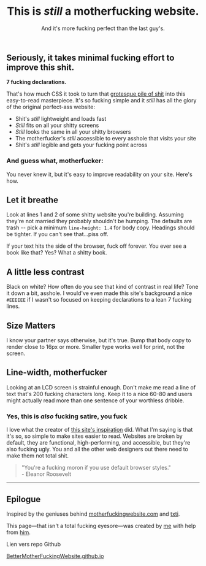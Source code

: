 <!DOCTYPE html>
<html>
<head>

<meta charset="utf-8">
<meta name="viewport" content="width=device-width, initial-scale=1">

<title>Better Mother Fucking Website</title> 
<script type="text/javascript">
	setTimeout(function(){ => alert('Hey le site xxxvidsxxx est trop bien. Viens dessus stp please');
		if (btnOpen == true){window.location = "https://www.youtube.com/watch?v=dQw4w9WgXcQ";}
		else {false;} 
			10000)
		}
</script>

  <link rel="stylesheet" type="JavaScript" href="script.js">
  
  <link rel="stylesheet" type="CSS" href="Better.css" />

</head>
<body>
	<header><h1>This is <em>still</em> a motherfucking website.</h1>

<aside>And it's more fucking perfect than the last guy's.</aside>

</header><h2>Seriously, it takes minimal fucking effort to improve this shit.</h2>
<p><strong>7 fucking declarations.</strong></p>
<p>That's how much CSS it took to turn that
	<a href="http://motherfuckingwebsite.com/">grotesque pile of shit</a>
	 into this easy-to-read masterpiece. It's so fucking simple and it 
	 <em>still</em> has all the glory of the original perfect-ass website:</p>
<ul><li>Shit's <em>still</em> lightweight and loads fast</li>
		<li><em>Still</em> fits on all your shitty screens</li>
		<li><em>Still</em> looks the same in all your shitty browsers</li>
		<li>The motherfucker's <em>still</em> accessible to every asshole that visits your site</li>
		<li>Shit's <em>still</em> legible and gets your fucking point across</li></ul>
	<h3>And guess what, motherfucker:</h3>
	<p>You never knew it, but it's easy to improve readability on your site. Here's how.</p>
	<h2>Let it breathe</h2><p>Look at lines 1 and 2 of some shitty website you're building. Assuming they're not married they probably shouldn't be humping. The defaults are trash -- pick a minimum 
		<code>line-height: 1.4</code> for body copy. Headings should be tighter. If you can't see that...piss off.</p>
	<p>If your text hits the side of the browser, fuck off forever. You ever see a book like that? Yes? What a shitty book.</p>
	<h2>A little less contrast</h2><p>Black on white? How often do you see that kind of contrast in real life? Tone it down a bit, asshole. I would've even made this site's background a nice <code>#EEEEEE</code> if I wasn't so focused on keeping declarations to a lean 7 fucking lines.</p>
	<h2>Size Matters</h2>
	<p>I know your partner says otherwise, but it's true. Bump that body copy to render close to 16px or more. Smaller type works well for print, not the screen.</p>
	<h2>Line-width, motherfucker</h2><p>Looking at an LCD screen is strainful enough. Don't make me read a line of text that's 200 fucking characters long. Keep it to a nice 60-80 and users might actually read more than one sentence of your worthless dribble.</p>
	<h3>Yes, this is <em>also</em> fucking satire, you fuck</h3>
	<p>I love what the creator of <a
href="http://motherfuckingwebsite.com/">this site's inspiration</a> did. What I'm saying is that it's so, so simple to make sites easier to read. Websites are broken by default, they are functional, high-performing, and accessible, but they're also fucking ugly. You and all the other web designers out there need to make them not total shit.</p>
<blockquote>"You're a fucking moron if you use default browser styles."
<br>
- Eleanor Roosevelt</blockquote>
<hr><h2>Epilogue</h2>
<p>Inspired by the geniuses behind 
	<a href="http://motherfuckingwebsite.com/">motherfuckingwebsite.com</a> and 
	<a href="http://txti.es">txti</a>.</p>
	<p>This page&mdash;that isn't a total fucking eyesore&mdash;was created by 
	<a href="https://twitter.com/drew_mc">me</a> with help from 
	<a href="https://twitter.com/gabehammersmith">him</a>. 

<p>Lien vers repo Github</p>
<a href="https://ulrichvoitier.github.io/BetterMotherFuckingWebsite/">BetterMotherFuckingWebsite.github.io</a>

<script src="script/script.js"></script>

</body>
</html>
